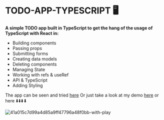 # TODO-APP-TYPESCRIPT 🖥️

**A simple TODO app built in TypeScript to get the hang of the usage of TypeScript with React in:**

<ul>
    <li>Building components</li>
    <li>Passing props</li>
    <li>Submitting forms</li>
    <li>Creating data models</li>
    <li>Deleting components</li>
    <li>Managing State</li>
    <li>Working with refs & useRef</li>
    <li>API & TypeScript</li>
    <li>Adding Styling</li>
</ul>

The app can be seen and tried <a href="https://todo-app-typescript-react-estefania.netlify.app/">here</a> Or just take a look at my demo <a href="https://www.loom.com/share/41a015c7d99a4d85a9ff47796a48f0bb">here</a> or here ⬇️⬇️⬇️⬇

![41a015c7d99a4d85a9ff47796a48f0bb-with-play](https://user-images.githubusercontent.com/70166033/226605468-f9ba24b7-be14-4cc4-b5d4-4975a5943d28.gif)





